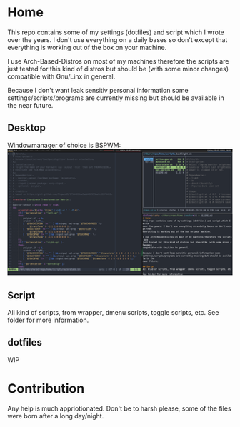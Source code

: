 # Home
This repo contains some of my settings (dotfiles) and script which I wrote
over the years. I don't use everything on a daily bases so don't except that
everything is working out of the box on your machine.

I use Arch-Based-Distros on most of my machines therefore the scripts are
just tested for this kind of distros but should be (with some minor changes)
compatible with Gnu/Linx in general.

Because I don't want leak sensitiv personal information some
settings/scripts/programs are currently missing but should be available in the
near future.

## Desktop
Windowmanager of choice is BSPWM:
![Desktop](./pictures/screenshots/desktop.png)

## Script
All kind of scripts, from wrapper, dmenu scripts, toggle scripts, etc.
See folder for more information.

## dotfiles
WIP

# Contribution
Any help is much appriotionated. Don't be to harsh please, some of the files
were born after a long day/night.
